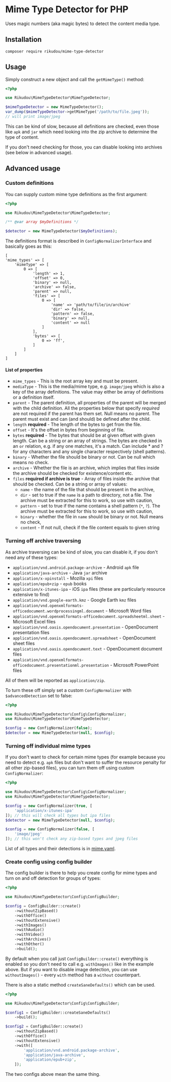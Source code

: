 # Mime Type Detector for PHP

Uses magic numbers (aka magic bytes) to detect the
content media type.

## Installation

`composer require rikudou/mime-type-detector`

## Usage

Simply construct a new object and call the
`getMimeType()` method:

```php
<?php

use Rikudou\MimeTypeDetector\MimeTypeDetector;

$mimeTypeDetector = new MimeTypeDetector();
var_dump($mimeTypeDetector->getMimeType('/path/to/file.jpeg'));
// will print image/jpeg
```

This can be kind of slow, because all definitions
are checked, even those like `apk` and `jar`
which need looking into the zip archive to determine
the type of content.

If you don't need checking for those, you can disable
looking into archives (see below in advanced usage).

## Advanced usage

### Custom definitions

You can supply custom mime type definitions as the
first argument:

```php
<?php

use Rikudou\MimeTypeDetector\MimeTypeDetector;

/** @var array $myDefinitions */

$detector = new MimeTypeDetector($myDefinitions);
```

The definitions format is described in 
`ConfigNormalizerInterface` and basically goes as this:

```
[
'mime_types' => [
    'mimeType' => [
        0 => [
            'length' => 1,
            'offset' => 0,
            'binary' => null,
            'archive' => false,
            'parent' => null,
            'files' => [
                0 => [
                    'name' => 'path/to/file/in/archive'
                    'dir' => false,
                    'pattern' => false,
                    'binary' => null,
                    'content' => null
                ]
            ],
            'bytes' => [
                0 => 'ff',
            ]
        ]
    ]
]
```

#### List of properties

- `mime_types` - This is the root array key and must
be present.
- `mediaType` - This is the media/mime type, e.g. 
`image/jpeg` which is also a key of the array definitions.
The value may either be array of definitions or a 
definition itself.
- `parent` - The parent definition, all properties of 
the parent will be merged with the child definition.
All the properties below that specify *required* are
not required if the parent has them set. Null means
no parent. The parent must exist and can (and should)
be defined after the child.
- `length` **required** - The length of the bytes to get
from the file.
- `offset` - It's the offset in bytes
from beginning of file.
- `bytes` **required** - The bytes that should be at
given offset with given length. Can be a string or an
array of strings. The bytes are checked in an `or`
relation, e.g. if any one matches, it's a match.
Can include * and ? for any characters and any single
character respectively (shell patterns).
- `binary` - Whether the file should be binary or not.
Can be null which means no check.
- `archive` - Whether the file is an archive, which
implies that files inside the archive should be checked
for existence/content etc.
- `files` **required if archive is true** - Array of
files inside the archive that should be checked. Can
be a string or array of values:
    - `name` - the name of the file that should
    be present in the archive,
    - `dir` - set to true if the `name` is a path to
    directory, not a file. The archive must be
    extracted for this to work, so use with caution,
    - `pattern` - set to true if the name contains
    a shell pattern (`*`, `?`). The archive must
    be extracted for this to work, so use with caution,
    - `binary` - whether the file in `name` should be
    binary or not. Null means no check,
    - `content` - If not null, check if the file
    content equals to given string

### Turning off archive traversing

As archive traversing can be kind of slow, you can
disable it, if you don't need any of these types:

- `application/vnd.android.package-archive` -
Android `apk` file
- `application/java-archive` - Java `jar` archive
- `application/x-xpinstall` - Mozilla `xpi` files
- `application/epub+zip` - `epub` books
- `application/x-itunes-ipa` - iOS `ipa` files
(these are particularly resource extensive to find)
- `application/vnd.google-earth.kmz` - Google Earth
`kmz` files
- `application/vnd.openxmlformats-officedocument.wordprocessingml.document` -
Microsoft Word files
- `application/vnd.openxmlformats-officedocument.spreadsheetml.sheet` -
Microsoft Excel files
- `application/vnd.oasis.opendocument.presentation` -
OpenDocument presentation files
- `application/vnd.oasis.opendocument.spreadsheet` -
OpenDocument sheet files
- `application/vnd.oasis.opendocument.text` -
OpenDocument document files
- `application/vnd.openxmlformats-officedocument.presentationml.presentation` -
Microsoft PowerPoint files


All of them will be reported as `application/zip`.

To turn these off simply set a custom `ConfigNormalizer`
with `$advancedDetection` set to false:

```php
<?php

use Rikudou\MimeTypeDetector\Config\ConfigNormalizer;
use Rikudou\MimeTypeDetector\MimeTypeDetector;

$config = new ConfigNormalizer(false);
$detector = new MimeTypeDetector(null, $config);

```

### Turning off individual mime types

If you don't want to check for certain mime types
(for example because you need to detect e.g. `apk`
files but don't want to suffer the resource penalty
for all other zip-based files), you can turn them off
using custom `ConfigNormalizer`:

```php
<?php

use Rikudou\MimeTypeDetector\Config\ConfigNormalizer;
use Rikudou\MimeTypeDetector\MimeTypeDetector;

$config = new ConfigNormalizer(true, [
    'application/x-itunes-ipa'
]); // this will check all types but ipa files
$detector = new MimeTypeDetector(null, $config);

$config = new ConfigNormalizer(false, [
    'image/jpeg'
]); // this won't check any zip-based types and jpeg files
```

List of all types and their detections is in
[mime.yaml](config/mime.yaml).

### Create config using config builder

The config builder is there to help you create config
for mime types and turn on and off detection for
groups of types:

```php
<?php

use Rikudou\MimeTypeDetector\Config\ConfigBuilder;

$config = ConfigBuilder::create()
    ->withoutZipBased()
    ->withOffice()
    ->withoutExtensive()
    ->withImages()
    ->withAudio()
    ->withVideo()
    ->withArchives()
    ->withOther()
    ->build();

```

By default when you call just `ConfigBuilder::create()`
everything is enabled so you don't need to call e.g.
`withImages()` like in the example above. But if you
want to disable image detection, you can use 
`withoutImages()` - every `with` method has a `without`
counterpart.

There is also a static method `createSaneDefaults()`
which can be used.

```php
<?php

use Rikudou\MimeTypeDetector\Config\ConfigBuilder;

$config1 = ConfigBuilder::createSaneDefaults()
    ->build();

$config2 = ConfigBuilder::create()
    ->withoutZipBased()
    ->withOffice()
    ->withoutExtensive()
    ->with([
        'application/vnd.android.package-archive',
        'application/java-archive',
        'application/epub+zip',
    ]);
```

The two configs above mean the same thing.

